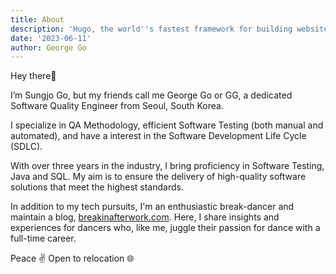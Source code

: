 ```yaml
---
title: About
description: 'Hugo, the world''s fastest framework for building websites'
date: '2023-06-11'
author: George Go
---
```


Hey there👋 

I’m Sungjo Go, but my friends call me George Go or GG, a dedicated Software Quality Engineer from Seoul, South Korea. </br>

I specialize in QA Methodology, efficient Software Testing (both manual and automated), and have a interest in the Software Development Life Cycle (SDLC).

With over three years in the industry, I bring proficiency in Software Testing, Java and SQL. My aim is to ensure the delivery of high-quality software solutions that meet the highest standards.

In addition to my tech pursuits, I'm an enthusiastic break-dancer and maintain a blog, [breakinafterwork.com](https://breakinafterwork.com). Here, I share insights and experiences for dancers who, like me, juggle their passion for dance with a full-time career.

Peace ✌️
Open to relocation 🌐